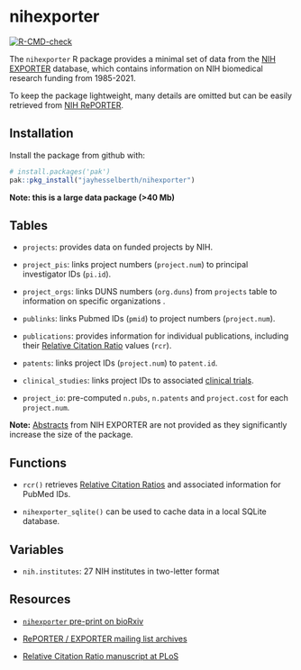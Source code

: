 
# nihexporter

<!-- badges: start -->

[![R-CMD-check](https://github.com/jayhesselberth/nihexporter/actions/workflows/R-CMD-check.yaml/badge.svg)](https://github.com/jayhesselberth/nihexporter/actions/workflows/R-CMD-check.yaml)
<!-- badges: end -->

The `nihexporter` R package provides a minimal set of data from the [NIH
EXPORTER](http://exporter.nih.gov/default.aspx) database, which contains
information on NIH biomedical research funding from 1985-2021.

To keep the package lightweight, many details are omitted but can be
easily retrieved from [NIH RePORTER](https://projectreporter.nih.gov/).

## Installation

Install the package from github with:

``` r
# install.packages('pak')
pak::pkg_install("jayhesselberth/nihexporter")
```

**Note: this is a large data package (\>40 Mb)**

## Tables

- `projects`: provides data on funded projects by NIH.

- `project_pis`: links project numbers (`project.num`) to principal
  investigator IDs (`pi.id`).

- `project_orgs`: links DUNS numbers (`org.duns`) from `projects` table
  to information on specific organizations .

- `publinks`: links Pubmed IDs (`pmid`) to project numbers
  (`project.num`).

- `publications`: provides information for individual publications,
  including their [Relative Citation Ratio](https://icite.od.nih.gov)
  values (`rcr`).

- `patents`: links project IDs (`project.num`) to `patent.id`.

- `clinical_studies`: links project IDs to associated [clinical
  trials](https://clinicaltrials.gov/).

- `project_io`: pre-computed `n.pubs`, `n.patents` and `project.cost`
  for each `project.num`.

**Note:**
[Abstracts](https://exporter.nih.gov/ExPORTER_Catalog.aspx?sid=0&index=1)
from NIH EXPORTER are not provided as they significantly increase the
size of the package.

## Functions

- `rcr()` retrieves [Relative Citation
  Ratios](https://icite.od.nih.gov/) and associated information for
  PubMed IDs.

- `nihexporter_sqlite()` can be used to cache data in a local SQLite
  database.

## Variables

- `nih.institutes`: 27 NIH institutes in two-letter format

## Resources

- [`nihexporter` pre-print on
  bioRxiv](http://biorxiv.org/content/early/2015/12/02/033456)

- [RePORTER / EXPORTER mailing list
  archives](https://list.nih.gov/cgi-bin/wa.exe?A0=NIH-REPORT-PUBLIC-L)

- [Relative Citation Ratio manuscript at
  PLoS](http://journals.plos.org/plosbiology/article?id=10.1371/journal.pbio.1002541)
